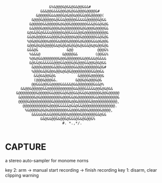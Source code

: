                                                                 
```                                                               
                                                     
                    &%&@@@&@&&@&&@@&&&#              
                &&&@@&&&&@@&@&@&&@@@&@@@@&#          
              &@@@@@&&&@@@&@&@@&@@&&@@&@@@@@(        
            &@@@&@@@@@&@&&&@@@@@&&&&&@@@@@&@&&       
           &@@@@@&&@@@@@&@&@@&@@@@@@@&&&@&&@&@&      
           &&@@@&@@@&@@@&@&@@@@@@@&@&@@@&@@@@&&      
          &@&&@&@&&&&@@@@@&@@&&&&@@&@@@@@@@@@@&      
          &&@&@@@@&&&@@@&@&@@@@&@@&@@@@@@&&@&@&      
          %@&@@&@@@&@@@&&@@@&@@@@&@&@@@&&&@&@@&      
          &@@&@&@&@@@@&&@&@&@&@&@&@&&&@&@&@@&@&      
          &&&@&             &@@           @@@&%      
           %&&&@          &@@@@&&        (@@&&%      
           %@&@&&@@@@@@@&@@&@@@@@@&&@@&&&@&&&&       
           &@&&@&&&&&&@@@&&@@@&@&@@@&&@@&@&@&&       
            &@@@&@@@@&&@@&&@@@@&&@@&@@@@@@&@&#       
            %@@@&&@&@@&@@&@&@&@@@@@@@@@&&@@&&        
             &&@&&@@&@&          &@@@@&@@@@@&        
             (@@@&@@@&&.        &@@&@&@@@&@&         
            @@&&&@@&&@@@@&&&&&@&&@@@@@@@&&&@%        
       &&@@&@@@@@&&@@@@@@@@@@@@&&@@@&&&&&@@&@&@&&    
     &@@@@@@@@&@@@@@&&@@@&&@&@@&&@&&@&@@@@@&@@&@@@@@ 
      &@@@@@@&@&@@@@@@@@@&@@@&&@&@@@@@@@&&@@@@@@@@@& 
      @@@@&@@@@@@@@@@&@@@@@@@&@@&@@@@@&@@@@@@@@@@@@, 
        @@@@@@@@@@@&@@@@&&&&&@&&@&&@@@@@@@@@@@@@@@.  
         %&@@@@&@&@&@@@@@@@@&&@@@&@@@&@@@@@&@@@@,    
            &&&&&@&&&@@@&@@@&@@@@@&@@@@@@&&@&&       
                &&@&&@@&&@@&@&&&@&&@&@@&%            
                          #. *.,*/.     
    
```

# CAPTURE

a stereo auto-sampler for monome norns

key 2: arm -> manual start recording -> finish recording
key 1: disarm, clear clipping warning